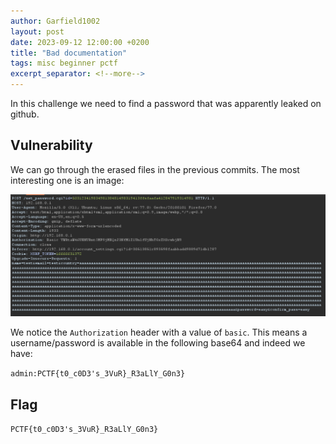 ```yaml
---
author: Garfield1002
layout: post
date: 2023-09-12 12:00:00 +0200
title: "Bad documentation"
tags: misc beginner pctf
excerpt_separator: <!--more-->
---
```


In this challenge we need to find a password that was apparently leaked on github.

<!--more-->

## Vulnerability

We can go through the erased files in the previous commits. The most interesting one is an image:

![](/assets/pctf/bad-documentation-0.png)

We notice the `Authorization` header with a value of `basic`. This means a username/password is available in the following base64 and indeed we have:

`admin:PCTF{t0_c0D3's_3VuR}_R3aLlY_G0n3}`

## Flag

`PCTF{t0_c0D3's_3VuR}_R3aLlY_G0n3}`
